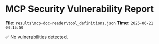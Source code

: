 # MCP Security Vulnerability Report
**File:** `results\mcp-doc-reader\tool_definitions.json`
**Time:** `2025-06-21 04:15:50`

✅ No vulnerabilities detected.
